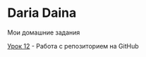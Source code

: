

# Daria Daina
Мои домашние задания

[Урок 12](https://dariadaina.github.io/lesson_12/ "Моя готовая домашка") - Работа с репозиторием на GitHub
